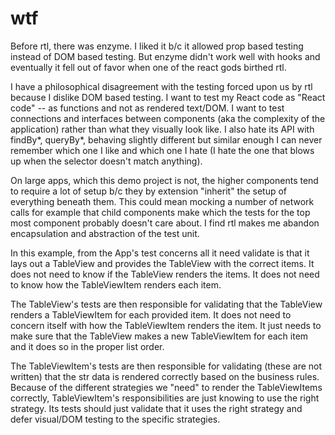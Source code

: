 # wtf

Before rtl, there was enzyme. I liked it b/c it allowed prop based testing instead of DOM based testing.
But enzyme didn't work well with hooks and eventually it fell out of favor when one of the react gods birthed rtl.

I have a philosophical disagreement with the testing forced upon us by rtl because I dislike DOM based testing. I want to test my React code as "React code" -- as functions and not as rendered text/DOM. I want to test connections and interfaces between components (aka the complexity of the application) rather than what they visually look like. I also hate its API with findBy*, queryBy*, behaving slightly different but similar enough I can never remember which one I like and which one I hate (I hate the one that blows up when the selector doesn't match anything).

On large apps, which this demo project is not, the higher components tend to require a lot of setup b/c they by extension "inherit" the setup of everything beneath them. This could mean mocking a number of network calls for example that child components make which the tests for the top most component probably doesn't care about. I find rtl makes me abandon encapsulation and abstraction of the test unit.

In this example, from the App's test concerns all it need validate is that it lays out a TableView and provides the TableView with the correct items. It does not need to know if the TableView renders the items. It does not need to know how the TableViewItem renders each item.

The TableView's tests are then responsible for validating that the TableView renders a TableViewItem for each provided item. It does not need to concern itself with how the TableViewItem renders the item. It just needs to make sure that the TableView makes a new TableViewItem for each item and it does so in the proper list order.

The TableViewItem's tests are then responsible for validating (these are not written) that the str data is rendered correctly based on the business rules. Because of the different strategies we "need" to render the TableViewItems correctly, TableViewItem's responsibilities are just knowing to use the right strategy. Its tests should just validate that it uses the right strategy and defer visual/DOM testing to the specific strategies.

The only place in this app I'd bother with DOM based testing is in the small strategies for displaying an item in our table view. Everything else is all interface/connections and prop based testing is easier and less brittle. Brittle in the sense that the interfaces between components don't usually change that much compared to the visual aspects.
